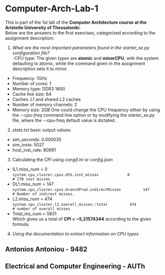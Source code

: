 # Computer-Arch-Lab-1

This is part of the 1st lab of the **Computer Architecture course at the Aristotle University of Thessaloniki**.
\
Below are the answers to the first exercises, categorized according to the assignment description:

1. _What are the most important parameters found in the starter_se.py configuration file?_
\
-CPU type: The given types are **atomic** and **minorCPU**, with the system defaulting to atomic, while the command given in the assignment description sets it to minor.
- Frequency: 1GHz
- Number of cores: 1
- Memory type: DDR3 1600
- Cache line size: 64
- Caches: L1 and shared L2 caches
- Number of memory channels: 2
- Memory size: 2GB
One could change the CPU frequency either by using the _--cpu-freq_ command line option or by modifying the _starter_se.py_ file, where the --cpu-freq default value is dictated.

2. _stats.txt_ basic output values:
- sim_seconds: 0.000035
- sim_insts: 5027
- host_inst_rate: 80991

3. Calculating the CPI using _congif.ini_ or _config.json_
- IL1.miss_num = 0
\
`system.cpu_cluster.cpus.dtb.inst_misses             0                       # ITB inst misses`
- DL1.miss_num = 147
\
`system.cpu_cluster.cpus.branchPred.indirectMisses          147                       # Number of indirect misses.` 
- L2.miss_num = 474
\
`system.cpu_cluster.l2.overall_misses::total          474                       # number of overall misses`
- Total_ins_num = 5831
\
Which gives us a total of **CPI = ~5,21574344** according to the given formula.

4. _Using the documentation to extract information on CPU types_








## Antonios Antoniou - 9482
## Electrical and Computer Engineering - AUTh
